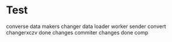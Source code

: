 # Test
converse
data
makers
changer
data
loader
worker
sender
convert
changerxczv
done
changes
commiter
changes
done
comp
